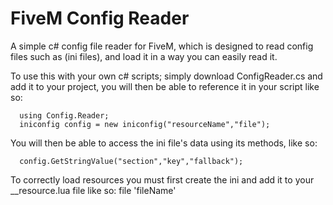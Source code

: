 # FiveM Config Reader
A simple c# config file reader for FiveM, which is designed to read config files such as (ini files), and load it in a way you can easily read it.

To use this with your own c# scripts; simply download ConfigReader.cs and add it to your project, you will then be able to reference it in your script like so:

```
  using Config.Reader;
  iniconfig config = new iniconfig("resourceName","file");
```

  

You will then be able to access the ini file's data using its methods, like so:

```
  config.GetStringValue("section","key","fallback");
```  

To correctly load resources you must first create the ini and add it to your __resource.lua file like so:
file 'fileName' 
